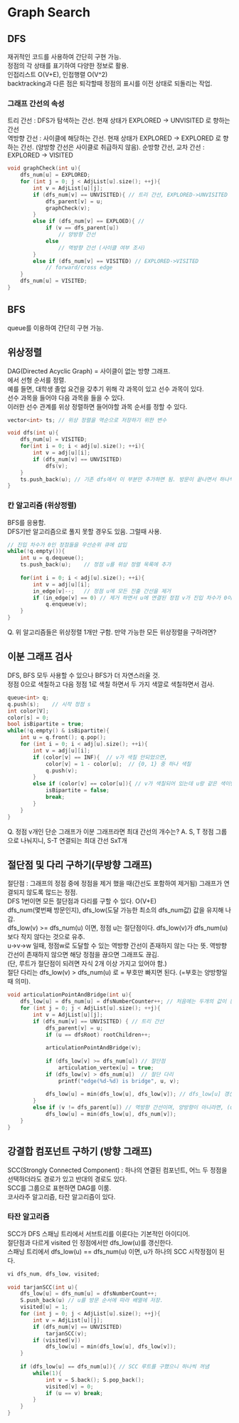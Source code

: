 # Graph Search

## DFS
재귀적인 코드를 사용하여 간단히 구현 가능.  
정점의 각 상태를 표기하여 다양한 정보로 활용.  
인접리스트 O(V+E), 인접행렬 O(V^2)  
backtracking과 다른 점은 퇴각할때 정점의 표시를 이전 상태로 되돌리는 작업.  
  
### 그래프 간선의 속성
트리 간선 : DFS가 탐색하는 간선. 현재 상태가 EXPLORED -> UNVISITED 로 향하는 간선  
역방향 간선 : 사이클에 해당하는 간선. 현재 상태가 EXPLORED -> EXPLORED 로 향하는 간선. (양방향 간선은 사이클로 취급하지 않음). 
순방향 간선, 교차 간선 : EXPLORED -> VISITED

```c++
void graphCheck(int u){
    dfs_num[u] = EXPLORED;
    for (int j = 0; j < AdjList[u].size(); ++j){
        int v = AdjList[u][j];
        if (dfs_num[v] == UNVISITED){ // 트리 간선, EXPLORED->UNVISITED
            dfs_parent[v] = u;
            graphCheck(v);
        }
        else if (dfs_num[v] == EXPLOED){ //
            if (v == dfs_parent[u])
                // 양방향 간선
            else
                // 역방향 간선 (사이클 여부 조사)
        }
        else if (dfs_num[v] == VISITED) // EXPLORED->VISITED
            // forward/cross edge
    }
    dfs_num[u] = VISITED;
}
```

## BFS
queue를 이용하여 간단히 구현 가능.  

## 위상정렬
DAG(Directed Acyclic Graph) = 사이클이 없는 방향 그래프.  
에서 선형 순서를 정렬.  
예를 들면, 대학생 졸업 요건을 갖추기 위해 각 과목이 있고 선수 과목이 있다.  
선수 과목을 들어야 다음 과목을 들을 수 있다.  
이러한 선수 관계를 위상 정렬하면 들어야할 과목 순서를 정할 수 있다.  

```c++
vector<int> ts; // 위상 정렬을 역순으로 저장하기 위한 변수

void dfs(int u){
    dfs_num[u] = VISITED;
    for(int i = 0; i < adj[u].size(); ++i){
        int v = adj[u][i];
        if (dfs_num[v] == UNVISITED)
            dfs(v);
    }
    ts.push_back(u); // 기존 dfs에서 이 부분만 추가하면 됨. 방문이 끝나면서 하나씩 담음
}
```

### 칸 알고리즘 (위상정렬)
BFS를 응용함.  
DFS기반 알고리즘으로 풀지 못할 경우도 있음. 그럴때 사용.  
```c++
// 진입 차수가 0인 정점들을 우선순위 큐에 삽입
while(!q.empty()){
    int u = q.dequeue();
    ts.push_back(u);    // 정점 u를 위상 정렬 목록에 추가
    
    for(int i = 0; i < adj[u].size(); ++i){
        int v = adj[u][i];
        in_edge[v]--;   // 정점 u에 모든 진출 간선을 제거
        if (in_edge[v] == 0) // 제거 하면서 u에 연결된 정점 v가 진입 차수가 0이 되면,
            q.enqueue(v);
    }
}
```

Q. 위 알고리즘들은 위상정렬 1개만 구함. 만약 가능한 모든 위상정렬을 구하려면?  

## 이분 그래프 검사
DFS, BFS 모두 사용할 수 있으나 BFS가 더 자연스러울 것.  
정점 0으로 색칠하고 다음 정점 1로 색칠 하면서 두 가지 색깔로 색칠하면서 검사.  

```c++
queue<int> q;
q.push(s);    // 시작 정점 s
int color[V];
color[s] = 0;
bool isBipartite = true;
while(!q.empty() & isBipartite){
    int u = q.front(); q.pop();
    for (int i = 0; i < adj[u].size(); ++i){
        int v = adj[u][i];
        if (color[v] == INF){  // v가 색칠 안되었으면,
            color[v] = 1 - color[u];  // {0, 1} 중 하나 색칠
            q.push(v);
        }
        else if (color[v] == color[u]){ // v가 색칠되어 있는데 u랑 같은 색이면, 충돌
            isBipartite = false;
            break;
        }
    }
}
```

Q. 정점 v개인 단순 그래프가 이분 그래프라면 최대 간선의 개수는?
A. S, T 정점 그룹으로 나눠지니, S-T 연결되는 최대 간선 SxT개  

## 절단점 및 다리 구하기(무방향 그래프)
절단점 : 그래프의 정점 중에 정점을 제거 했을 때(간선도 포함하여 제거됨) 그래프가 연결되지 않도록 많드는 정점.  
DFS 1번이면 모든 절단점과 다리를 구할 수 있다. O(V+E)  
dfs_num(몇번째 방문인지), dfs_low(도달 가능한 최소의 dfs_num값) 값을 유지해 나감.  
dfs_low(v) >= dfs_num(u) 이면, 정점 u는 절단점이다. dfs_low(v)가 dfs_num(u)보다 작지 않다는 것으로 유추.  
u->v->w 일때, 정점w로 도달할 수 있는 역방향 간선이 존재하지 않는 다는 뜻. 역방향 간선이 존재하지 않으면 해당 정점을 끊으면 그래프도 끊김.  
(단, 루트가 절단점이 되려면 자식 2개 이상 가지고 있어야 함.)  
절단 다리는 dfs_low(v) > dfs_num(u) 로 = 부호만 빠지면 된다. (=부호는 양방향일때 의미).  

```c++
void articulationPointAndBridge(int u){
    dfs_low[u] = dfs_num[u] = dfsNumberCounter++; // 처음에는 두개의 값이 동일하게 세팅됨.
    for (int j = 0; j < AdjList[u].size(); ++j){
        int v = AdjList[u][j];
        if (dfs_num[v] == UNVISITED) { // 트리 간선
            dfs_parent[v] = u;
            if (u == dfsRoot) rootChildren++;
            
            articulationPointAndBridge(v);
            
            if (dfs_low[v] >= dfs_num[u]) // 절단점
                articulation_vertex[u] = true;
            if (dfs_low[v] > dfs_num[u])  // 절단 다리
                printf("edge(%d-%d) is bridge", u, v);
            
            dfs_low[u] = min(dfs_low[u], dfs_low[v]); // dfs_low[u] 갱신
        }
        else if (v != dfs_parent[u]) // 역방향 간선이며, 양방향이 아니라면, (u(parent[u])->v(u)->u(v))
            dfs_low[u] = min(dfs_low[u], dfs_num[v]);
    }
}
```

## 강결합 컴포넌트 구하기 (방향 그래프)
SCC(Strongly Connected Component) : 하나의 연결된 컴포넌트, 어느 두 정점을 선택하더라도 경로가 있고 반대의 경로도 있다.  
SCC를 그룹으로 표현하면 DAG를 이룸.  
코사라주 알고리즘, 타잔 알고리즘이 있다.  

### 타잔 알고리즘
SCC가 DFS 스패닝 트리에서 서브트리를 이룬다는 기본적인 아이디어.  
절단점과 다르게 visited 인 정점에서만 dfs_low(u)를 갱신한다.  
스패닝 트리에서 dfs_low(u) == dfs_num(u) 이면, u가 하나의 SCC 시작정점이 된다.  

```c++
vi dfs_num, dfs_low, visited;
    
void tarjanSCC(int u){
    dfs_low[u] = dfs_num[u] = dfsNumberCount++;
    S.push_back(u) // u를 방문 순서에 따라 배열에 저장.  
    visited[u] = 1;
    for (int j = 0; j < AdjList[u].size(); ++j){
        int v = AdjList[u][j];
        if (dfs_num[v] == UNVISITED)
            tarjanSCC(v);
        if (visited[v])
            dfs_low[u] = min(dfs_low[u], dfs_low[v]);
    }
    
    if (dfs_low[u] == dfs_num[u]){ // SCC 루트를 구했으니 하나씩 꺼냄
        while(1){
            int v = S.back(); S.pop_back();
            visited[v] = 0;
            if (u == v) break;
        }
    }
}
```
